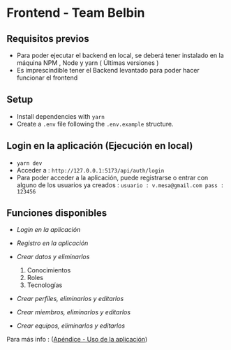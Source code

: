 # Frontend - Team Belbin 

## Requisitos previos

-    Para poder ejecutar el backend en local, se deberá tener instalado en la máquina NPM , Node y yarn ( Últimas versiones )
-    Es imprescindible tener el Backend levantado para poder hacer funcionar el frontend

## Setup

-   Install dependencies with `yarn`
-   Create a `.env` file following the `.env.example` structure.


## Login en la aplicación (Ejecución en local)
-  `` yarn dev ``
- Acceder a : 
`` http://127.0.0.1:5173/api/auth/login ``
-   Para poder acceder a la aplicación, puede registrarse o entrar con alguno de los usuarios ya creados : 
`` usuario : v.mesa@gmail.com
   pass : 123456
 ``


## Funciones disponibles

- *Login en la aplicación*

- *Registro en la aplicación*

- *Crear datos y eliminarlos*
    1. Conocimientos
    2. Roles
    3. Tecnologías

- *Crear perfiles, eliminarlos y editarlos*

- *Crear miembros, eliminarlos y editarlos*

- *Crear equipos, eliminarlos y editarlos*

Para más info : 
([Apéndice - Uso de la aplicación](public/docs/APENDICE_README.pdf))



